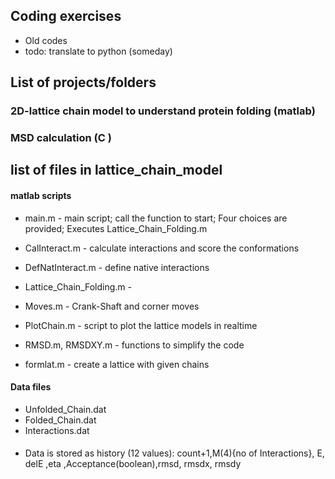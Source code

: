 ## Coding exercises

+ Old codes
+ todo: translate to python (someday)

## List of projects/folders
### 2D-lattice chain model to understand protein folding (matlab)
### MSD calculation (C )

## list of files in lattice_chain_model 

#### matlab scripts
+ main.m - main script; call the function to start; Four choices are provided; Executes Lattice_Chain_Folding.m
+ CalInteract.m - calculate interactions and score the conformations
+ DefNatInteract.m - define native interactions
+ Lattice_Chain_Folding.m - 
+ Moves.m - Crank-Shaft and corner moves

+ PlotChain.m - script to plot the lattice models in realtime
+ RMSD.m, RMSDXY.m - functions to simplify the code
+ formlat.m - create a lattice with given chains

#### Data files
+ Unfolded_Chain.dat
+ Folded_Chain.dat
+ Interactions.dat

####
+ Data is stored as history (12 values): count+1,M(4){no of Interactions}, E, delE ,eta ,Acceptance(boolean),rmsd, rmsdx, rmsdy
